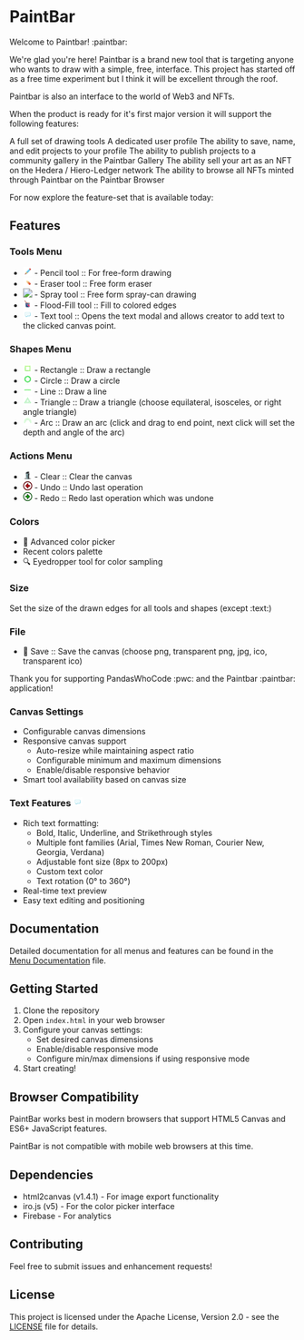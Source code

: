 # PaintBar

Welcome to Paintbar! :paintbar: 

We're glad you're here! Paintbar is a brand new tool that is targeting anyone who wants to draw with a simple, free, interface. This project has started off as a free time experiment but I think it will be excellent through the roof.

Paintbar is also an interface to the world of Web3 and NFTs. 

When the product is ready for it's first major version it will support the following features:

A full set of drawing tools
A dedicated user profile
The ability to save, name, and edit projects to your profile
The ability to publish projects to a community gallery in the Paintbar Gallery
The ability sell your art as an NFT on the Hedera / Hiero-Ledger network
The ability to browse all NFTs minted through Paintbar on the Paintbar Browser

For now explore the feature-set that is available today:

## Features

### Tools Menu

- <img src="public/images/menus/tools_pencil.png" height="16"/> - Pencil tool :: For free-form drawing
- <img src="public/images/menus/tools_eraser.png" height="16"/> - Eraser tool :: Free form eraser
- <img src="public/images/menus/tools_spray.png" height="16"/> - Spray tool :: Free form spray-can drawing
- <img src="public/images/menus/tools_fill.png" height="16"/> - Flood-Fill tool :: Fill to colored edges
- <img src="public/images/menus/tools_text.png" height="16"/> - Text tool :: Opens the text modal and allows creator to add text to the clicked canvas point.

### Shapes Menu

- <img src="public/images/menus/shapes_rectangle.png" height="16"/> - Rectangle :: Draw a rectangle
- <img src="public/images/menus/shapes_circle.png" height="16"/> - Circle :: Draw a circle
- <img src="public/images/menus/shapes_line.png" height="16"/> - Line :: Draw a line
- <img src="public/images/menus/shapes_triangle.png" height="16"/> - Triangle :: Draw a triangle (choose equilateral, isosceles, or right angle triangle)
- <img src="public/images/menus/shapes_arc.png" height="16"/> - Arc :: Draw an arc (click and drag to end point, next click will set the depth and angle of the arc)

### Actions Menu

- <img src="public/images/menus/actions_clear.png" height="16"/> - Clear :: Clear the canvas
- <img src="public/images/menus/actions_undo.png" height="16"/> - Undo :: Undo last operation
- <img src="public/images/menus/actions_redo.png" height="16"/> - Redo :: Redo last operation which was undone

### Colors

- 🎨 Advanced color picker
- Recent colors palette
- 🔍 Eyedropper tool for color sampling

### Size
Set the size of the drawn edges for all tools and shapes (except :text:)

### File
- 💾 Save :: Save the canvas (choose png, transparent png, jpg, ico, transparent ico)

Thank you for supporting PandasWhoCode :pwc: and the Paintbar :paintbar: application! 

### Canvas Settings
- Configurable canvas dimensions
- Responsive canvas support
  - Auto-resize while maintaining aspect ratio
  - Configurable minimum and maximum dimensions
  - Enable/disable responsive behavior
- Smart tool availability based on canvas size

### Text Features <img src="public/images/menus/tools_text.png" height="16"/>
- Rich text formatting:
  - Bold, Italic, Underline, and Strikethrough styles
  - Multiple font families (Arial, Times New Roman, Courier New, Georgia, Verdana)
  - Adjustable font size (8px to 200px)
  - Custom text color
  - Text rotation (0° to 360°)
- Real-time text preview
- Easy text editing and positioning

## Documentation

Detailed documentation for all menus and features can be found in the [Menu Documentation](docs/menus.md) file.

## Getting Started

1. Clone the repository
2. Open `index.html` in your web browser
3. Configure your canvas settings:
   - Set desired canvas dimensions
   - Enable/disable responsive mode
   - Configure min/max dimensions if using responsive mode
4. Start creating!

## Browser Compatibility

PaintBar works best in modern browsers that support HTML5 Canvas and ES6+ JavaScript features.

PaintBar is not compatible with mobile web browsers at this time.

## Dependencies

- html2canvas (v1.4.1) - For image export functionality
- iro.js (v5) - For the color picker interface
- Firebase - For analytics

## Contributing

Feel free to submit issues and enhancement requests!

## License

This project is licensed under the Apache License, Version 2.0 - see the [LICENSE](LICENSE) file for details.
